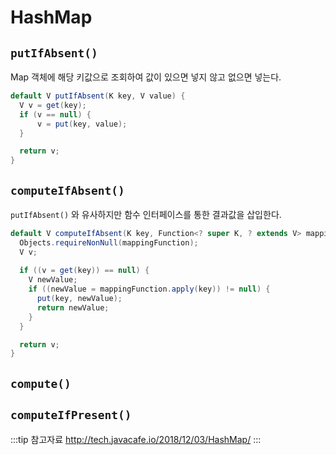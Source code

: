 # HashMap

## `putIfAbsent()`

Map 객체에 해당 키값으로 조회하여 값이 있으면 넣지 않고 없으면 넣는다.

```java
default V putIfAbsent(K key, V value) {
  V v = get(key);
  if (v == null) {
      v = put(key, value);
  }

  return v;
}
```

## `computeIfAbsent()`

`putIfAbsent()` 와 유사하지만 함수 인터페이스를 통한 결과값을 삽입한다.

```java
default V computeIfAbsent(K key, Function<? super K, ? extends V> mappingFunction) {
  Objects.requireNonNull(mappingFunction);
  V v;
  
  if ((v = get(key)) == null) {
    V newValue;
    if ((newValue = mappingFunction.apply(key)) != null) {
      put(key, newValue);
      return newValue;
    }
  }

  return v;
}
```

## `compute()`

## `computeIfPresent()`

:::tip 참고자료
<http://tech.javacafe.io/2018/12/03/HashMap/>
:::
